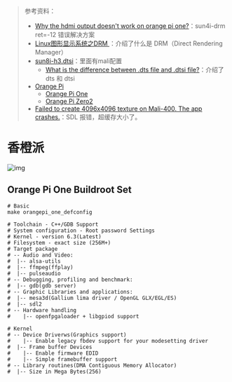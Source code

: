 > 参考资料：
>
> - [Why the hdmi output doesn't work on orange pi one?](https://unix.stackexchange.com/questions/616407/why-the-hdmi-output-doesnt-work-on-orange-pi-one)：sun4i-drm ret=-12 错误解决方案
> - [Linux图形显示系统之DRM ](https://www.cnblogs.com/hankgo/p/15586441.html)：介绍了什么是 DRM（Direct Rendering Manager）
> - [sun8i-h3.dtsi](https://github.com/u-boot/u-boot/blob/master/arch/arm/dts/sun8i-h3.dtsi)：里面有mali配置
>   - [What is the difference between .dts file and .dtsi file?](https://stackoverflow.com/questions/48420126/what-is-the-difference-between-dts-file-and-dtsi-file)：介绍了 dts 和 dtsi
> - [Orange Pi](http://www.orangepi.cn/index.html)
>   - [Orange Pi One](http://www.orangepi.cn/html/hardWare/computerAndMicrocontrollers/parameter/Orange-Pi-One.html)
>   - [Orange Pi Zero2](http://www.orangepi.cn/html/hardWare/computerAndMicrocontrollers/service-and-support/Orange-Pi-Zero-2.html)
> - [Failed to create 4096x4096 texture on Mali-400. The app crashes.](https://community.arm.com/support-forums/f/graphics-gaming-and-vr-forum/5189/failed-to-create-4096x4096-texture-on-mali-400-the-app-crashes)：SDL 报错，超缓存大小了。

# 香橙派

![img](http://www.orangepi.org/img/computersAndMmicrocontrollers/One/Rectangle%20741.png)

## Orange Pi One Buildroot Set

```shell
# Basic
make orangepi_one_defconfig

# Toolchain - C++/GDB Support
# System configuration - Root password Settings
# Kernel - version 6.3(Latest)
# Filesystem - exact size (256M+)
# Target package
# -- Audio and Video: 
#  |-- alsa-utils
#  |-- ffmpeg(ffplay)
#  |-- pulseaudio
# -- Debugging, profiling and benchmark: 
#  |-- gdb(gdb server)
# -- Graphic Libraries and applications:
#  |-- mesa3d(Gallium lima driver / OpenGL GLX/EGL/ES)
#  |-- sdl2
# -- Hardware handling
#	 |-- openfpgaloader + libgpiod support

# Kernel
# -- Device Driverws(Graphics support)
#	 |-- Enable legacy fbdev support for your modesetting driver
#  |-- Frame buffer Devices
#    |-- Enable firmware EDID
#    |-- Simple framebuffer support
# -- Library routines(DMA Contiguous Memory Allocator)
#  |-- Size in Mega Bytes(256)
```



